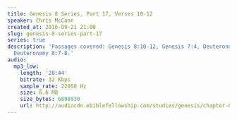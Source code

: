 ```yaml
---
title: Genesis 8 Series, Part 17, Verses 10-12
speaker: Chris McCann
created_at: 2016-09-21 21:00
slug: genesis-8-series-part-17
series: true
description: 'Passages covered: Genesis 8:10-12, Genesis 7:4, Deuteronomy 6:10-11,
  Deuteronomy 8:7-8.'
audio:
  mp3_low:
    length: '28:44'
    bitrate: 32 Kbps
    sample_rate: 22050 Hz
    size: 6.6 MB
    size_bytes: 6898930
    url: http://audiocdn.ebiblefellowship.com/studies/genesis/chapter-8/2016.09.21_McCann_-_Genesis_8_Series_Part_17.mp3
---
```

